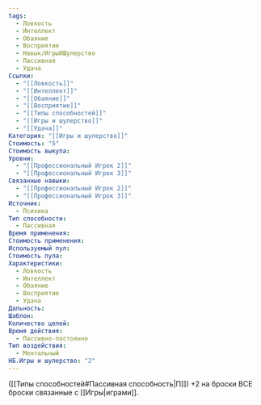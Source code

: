 ```yaml
---
tags:
  - Ловкость
  - Интеллект
  - Обаяние
  - Восприятие
  - Навык/ИгрыИШулерство
  - Пассивная
  - Удача
Ссылки:
  - "[[Ловкость]]"
  - "[[Интеллект]]"
  - "[[Обаяние]]"
  - "[[Восприятие]]"
  - "[[Типы способностей]]"
  - "[[Игры и шулерство]]"
  - "[[Удача]]"
Категория: "[[Игры и шулерство]]"
Стоимость: "5"
Стоимость выкупа: 
Уровни:
  - "[[Профессиональный Игрок 2]]"
  - "[[Профессиональный Игрок 3]]"
Связанные навыки:
  - "[[Профессиональный Игрок 2]]"
  - "[[Профессиональный Игрок 3]]"
Источник:
  - Психика
Тип способности:
  - Пассивная
Время применения: 
Стоимость применения: 
Используемый пул: 
Стоимость пула: 
Характеристики:
  - Ловкость
  - Интеллект
  - Обаяние
  - Восприятие
  - Удача
Дальность: 
Шаблон: 
Количество целей: 
Время действия:
  - Пассивно-постоянно
Тип воздействия:
  - Ментальный
НБ.Игры и шулерство: "2"
---
```

([[Типы способностей#Пассивная способность|П]]) +2 на броски ВСЕ броски связанные с [[Игры|играми]]. 